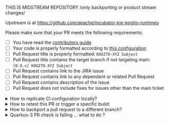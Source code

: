 THIS IS MIDSTREAM REPOSITORY /only backporting or product stream changes/

Upstream is at https://github.com/apache/incubator-kie-kogito-runtimes

Please make sure that your PR meets the following requirements:

- [ ] You have read the [contributors guide](CONTRIBUTING.md)
- [ ] Your code is properly formatted according to [this configuration](https://github.com/apache/incubator-kie-kogito-runtimes/tree/main/kogito-build/kogito-ide-config)
- [ ] Pull Request title is properly formatted: `KOGITO-XYZ Subject`
- [ ] Pull Request title contains the target branch if not targeting main: `[0.9.x] KOGITO-XYZ Subject`
- [ ] Pull Request contains link to the JIRA issue
- [ ] Pull Request contains link to any dependent or related Pull Request
- [ ] Pull Request contains description of the issue
- [ ] Pull Request does not include fixes for issues other than the main ticket

<details>
<summary>
How to replicate CI configuration locally?
</summary>

Build Chain tool does "simple" maven build(s), the builds are just Maven commands, but because the repositories relates and depends on each other and any change in API or class method could affect several of those repositories there is a need to use [build-chain tool](https://github.com/kiegroup/github-action-build-chain) to handle cross repository builds and be sure that we always use latest version of the code for each repository.
 
[build-chain tool](https://github.com/kiegroup/github-action-build-chain) is a build tool which can be used on command line locally or in Github Actions workflow(s), in case you need to change multiple repositories and send multiple dependent pull requests related with a change you can easily reproduce the same build by executing it on Github hosted environment or locally in your development environment. See [local execution](https://github.com/kiegroup/github-action-build-chain#local-execution) details to get more information about it.
</details>

<details>
<summary>
How to retest this PR or trigger a specific build:
</summary>

- for <b>pull request checks</b>  
  Please add comment: <b>Jenkins retest this</b>

- for a <b>specific pull request check</b>  
  Please add comment: <b>Jenkins (re)run [kogito-runtimes|kogito-apps|kogito-examples] tests</b>

- for <b>quarkus branch checks</b>  
  Run checks against Quarkus current used branch  
  Please add comment: <b>Jenkins run quarkus-branch</b>

- for a <b>quarkus branch specific check</b>  
  Run checks against Quarkus current used branch  
  Please add comment: <b>Jenkins (re)run [kogito-runtimes|kogito-apps|kogito-examples] quarkus-branch</b>

- for <b>quarkus main checks</b>  
  Run checks against Quarkus main branch  
  Please add comment: <b>Jenkins run quarkus-main</b>

- for a <b>specific quarkus main check</b>  
  Run checks against Quarkus main branch  
  Please add comment: <b>Jenkins (re)run [kogito-runtimes|kogito-apps|kogito-examples] quarkus-main</b>

- for <b>quarkus lts checks</b>  
  Run checks against Quarkus lts branch  
  Please add comment: <b>Jenkins run quarkus-lts</b>

- for a <b>specific quarkus lts check</b>  
  Run checks against Quarkus lts branch  
  Please add comment: <b>Jenkins (re)run [kogito-runtimes|kogito-apps|kogito-examples] quarkus-lts</b>

- for <b>native checks</b>  
  Run native checks  
  Please add comment: <b>Jenkins run native</b>

- for a <b>specific native check</b>  
  Run native checks 
  Please add comment: <b>Jenkins (re)run [kogito-runtimes|kogito-apps|kogito-examples] native</b>

- for <b>native lts checks</b>  
  Run native checks against quarkus lts branch
  Please add comment: <b>Jenkins run native-lts</b>

- for a <b>specific native lts check</b>  
  Run native checks against quarkus lts branch
  Please add comment: <b>Jenkins (re)run [kogito-runtimes|kogito-apps|kogito-examples] native-lts</b>
</details>

<details>
<summary>
How to backport a pull request to a different branch?
</summary>

In order to automatically create a **backporting pull request** please add one or more labels having the following format `backport-<branch-name>`, where `<branch-name>` is the name of the branch where the pull request must be backported to (e.g., `backport-7.67.x` to backport the original PR to the `7.67.x` branch).

> **NOTE**: **backporting** is an action aiming to move a change (usually a commit) from a branch (usually the main one) to another one, which is generally referring to a still maintained release branch. Keeping it simple: it is about to move a specific change or a set of them from one branch to another.

Once the original pull request is successfully merged, the automated action will create one backporting pull request per each label (with the previous format) that has been added.

If something goes wrong, the author will be notified and at this point a manual backporting is needed.

> **NOTE**: this automated backporting is triggered whenever a pull request on `main` branch is labeled or closed, but both conditions must be satisfied to get the new PR created.
</details>

<details>
<summary>
Quarkus-3 PR check is failing ... what to do ?
</summary>
The Quarkus 3 check is applying patches from the `.ci/environments/quarkus-3/patches`.

The first patch, called `0001_before_sh.patch`, is generated from Openrewrite `.ci/environments/quarkus-3/quarkus3.yml` recipe. The patch is created to speed up the check. But it may be that some changes in the PR broke this patch.  
No panic, there is an easy way to regenerate it. You just need to comment on the PR:
```
jenkins rewrite quarkus-3
```
and it should, after some minutes (~20/30min) apply a commit on the PR with the patch regenerated.

Other patches were generated manually. If any of it fails, you will need to manually update it... and push your changes.
</details>
